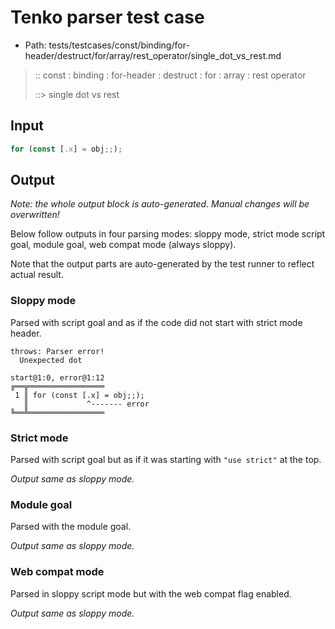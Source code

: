 # Tenko parser test case

- Path: tests/testcases/const/binding/for-header/destruct/for/array/rest_operator/single_dot_vs_rest.md

> :: const : binding : for-header : destruct : for : array : rest operator
>
> ::> single dot vs rest

## Input

`````js
for (const [.x] = obj;;);
`````

## Output

_Note: the whole output block is auto-generated. Manual changes will be overwritten!_

Below follow outputs in four parsing modes: sloppy mode, strict mode script goal, module goal, web compat mode (always sloppy).

Note that the output parts are auto-generated by the test runner to reflect actual result.

### Sloppy mode

Parsed with script goal and as if the code did not start with strict mode header.

`````
throws: Parser error!
  Unexpected dot

start@1:0, error@1:12
╔══╦═════════════════
 1 ║ for (const [.x] = obj;;);
   ║             ^------- error
╚══╩═════════════════

`````

### Strict mode

Parsed with script goal but as if it was starting with `"use strict"` at the top.

_Output same as sloppy mode._

### Module goal

Parsed with the module goal.

_Output same as sloppy mode._

### Web compat mode

Parsed in sloppy script mode but with the web compat flag enabled.

_Output same as sloppy mode._
